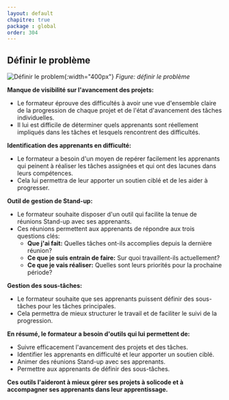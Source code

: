 ```yaml
---
layout: default
chapitre: true
package : global
order: 304
---
```


## Définir le problème

![Définir le problem](/prototype/pk_global/analyse-fonctionnelle/images/problem.jpg){:width="400px"}
*Figure: définir le problème*

<!-- note -->

**Manque de visibilité sur l'avancement des projets:**

* Le formateur éprouve des difficultés à avoir une vue d'ensemble claire de la progression de chaque projet et de l'état d'avancement des tâches individuelles.
* Il lui est difficile de déterminer quels apprenants sont réellement impliqués dans les tâches et lesquels rencontrent des difficultés.

**Identification des apprenants en difficulté:**

* Le formateur a besoin d'un moyen de repérer facilement les apprenants qui peinent à réaliser les tâches assignées et qui ont des lacunes dans leurs compétences.
* Cela lui permettra de leur apporter un soutien ciblé et de les aider à progresser.

**Outil de gestion de Stand-up:**

* Le formateur souhaite disposer d'un outil qui facilite la tenue de réunions Stand-up avec ses apprenants.
* Ces réunions permettent aux apprenants de répondre aux trois questions clés:
    * **Que j'ai fait:** Quelles tâches ont-ils accomplies depuis la dernière réunion?
    * **Ce que je suis entrain de faire:** Sur quoi travaillent-ils actuellement?
    * **Ce que je vais réaliser:** Quelles sont leurs priorités pour la prochaine période?

**Gestion des sous-tâches:**

* Le formateur souhaite que ses apprenants puissent définir des sous-tâches pour les tâches principales.
* Cela permettra de mieux structurer le travail et de faciliter le suivi de la progression.

**En résumé, le formateur a besoin d'outils qui lui permettent de:**

* Suivre efficacement l'avancement des projets et des tâches.
* Identifier les apprenants en difficulté et leur apporter un soutien ciblé.
* Animer des réunions Stand-up avec ses apprenants.
* Permettre aux apprenants de définir des sous-tâches.

**Ces outils l'aideront à mieux gérer ses projets à solicode et à accompagner ses apprenants dans leur apprentissage.**


<!-- new slide -->
